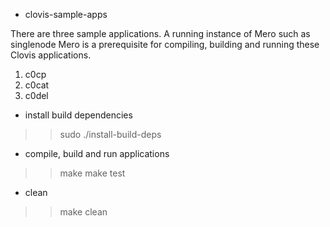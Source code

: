 - clovis-sample-apps

There are three sample applications. A running instance of Mero such as singlenode Mero is a prerequisite for compiling, building and running these Clovis applications. 
1. c0cp
2. c0cat
3. c0del

- install build dependencies
>> sudo ./install-build-deps

- compile, build and run applications
>> make
>> make test

- clean
>> make clean

